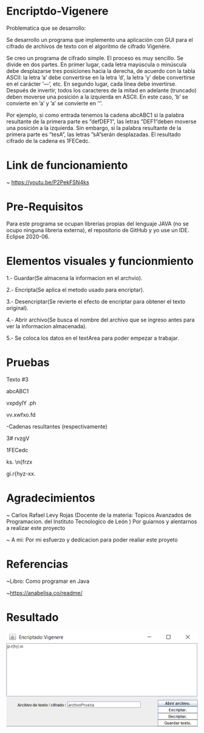 # Encriptdo-Vigenere

Problematica que se desarrollo:

Se desarrollo un programa que implemento una aplicación con GUI para el cifrado de archivos de texto con el algoritmo de cifrado Vigenère.

Se creo un programa de cifrado simple. El proceso es muy sencillo. Se divide en dos partes. En primer lugar, cada letra mayúscula o minúscula debe desplazarse tres posiciones hacia la derecha, de acuerdo con la tabla ASCII: la letra ’a’ debe convertirse en la letra ’d’, la letra ’y’ debe convertirse en el carácter ’—’, etc. En segundo lugar, cada línea debe invertirse. Después de invertir, todos los caracteres de la mitad en adelante (truncado) deben moverse una posición a la izquierda en ASCII. En este caso, ’b’ se convierte en ’a’ y ’a’ se convierte en ’‘’.

Por ejemplo, si como entrada tenemos la cadena abcABC1 si la palabra resultante de la primera parte es ”defDEF1”, las letras ”DEF1”deben moverse una posición a la izquierda. Sin embargo, si la palabra resultante de la primera parte es ”tesA”, las letras ”sA”serán desplazadas. El resultado cifrado de la cadena es 1FECedc.

# Link de funcionamiento

~ https://youtu.be/P2PekFSN4ks


# Pre-Requisitos

Para este programa se ocupan librerias propias del lenguaje JAVA (no se ocupo ninguna libreria externa), el repositorio de GitHub y yo use un IDE. Eclipse 2020-06.

# Elementos visuales y funcionmiento

1.- Guardar(Se almacena la informacion en el archvio).

2.- Encripta(Se aplica el metodo usado para encriptar).

3.- Desencriptar(Se revierte el efecto de encriptar para obtener el texto original).

4.- Abrir archivo(Se busca el nombre del archivo que se ingreso antes para ver la informacion almacenada).

5.- Se coloca los datos en el textArea para poder empezar a trabajar.

# Pruebas

Texto #3

abcABC1

vxpdylY .ph

vv.xwfxo.fd

-Cadenas resultantes (respectivamente)

3# rvzgV

1FECedc

ks. \n{frzx

gi.r{hyz-xx.

# Agradecimientos

~ Carlos Rafael Levy Rojas (Docente de la materia: Topicos Avanzados de Programacion. del Instituto Tecnologico de León ) Por guiarnos y alentarnos a realizar este proyecto

~ A mi: Por mi esfuerzo y dedicacion para poder realiar este proyeto

# Referencias

~Libro: Como programar en Java 

~https://anabelisa.co/readme/

# Resultado
![](figures/image.png)
